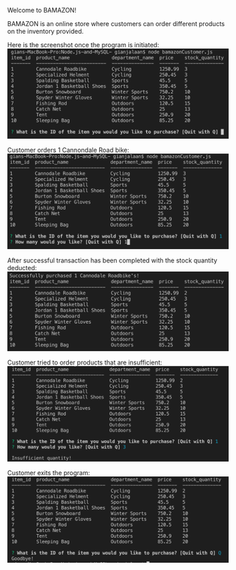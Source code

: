 Welcome to BAMAZON!

BAMAZON is an online store where customers can order different products on the inventory provided.


Here is the screenshot once the program is initiated:
![](./Screenshots/After_Transaction.png)


Customer orders 1 Cannondale Road bike:
![](./Screenshots/Customer_Orders.png)








After successful transaction has been completed with the stock quantity deducted:
![](./Screenshots/Start.png)

Customer tried to order products that are insufficient:
![](./Screenshots/insufficient.png)














Customer exits the program:
![](./Screenshots/Quit.png)


